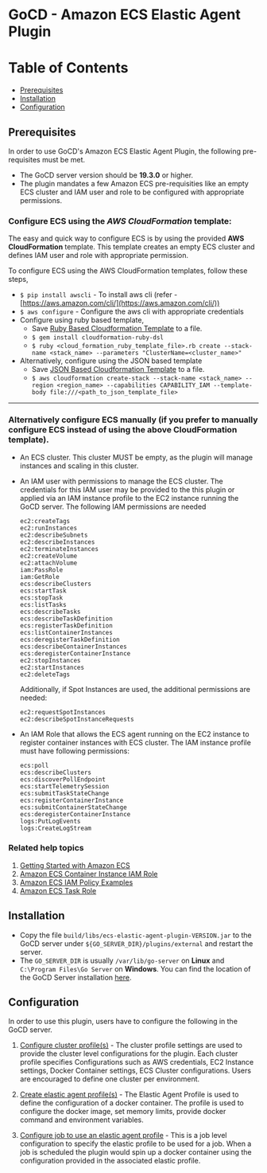 # GoCD - Amazon ECS Elastic Agent Plugin

Table of Contents
=================

  * [Prerequisites](#prerequisites)
  * [Installation](#installation)
  * [Configuration](#configuration)
  
## Prerequisites

In order to use GoCD's Amazon ECS Elastic Agent Plugin, the following pre-requisites must be met.

* The GoCD server version should be **19.3.0** or higher.
* The plugin mandates a few Amazon ECS pre-requisities like an empty ECS cluster and IAM user and role to be configured with appropriate permissions.

### Configure ECS using the *AWS CloudFormation* template:

The easy and quick way to configure ECS is by using the provided **AWS CloudFormation** template. This template creates an empty ECS cluster and defines IAM user and role with appropriate permission.

To configure ECS using the AWS CloudFormation templates, follow these steps,

* `$ pip install awscli` - To install aws cli (refer - [https://aws.amazon.com/cli/](https://aws.amazon.com/cli/))
* `$ aws configure` - Configure the aws cli with appropriate credentials
* Configure using ruby based template,
  * Save [Ruby Based Cloudformation Template](ecs_cloud_formation_template.rb.txt) to a file.
  * `$ gem install cloudformation-ruby-dsl`
  * `$ ruby <cloud_formation_ruby_template_file>.rb create --stack-name <stack_name> --parameters "ClusterName=<cluster_name>"`
* Alternatively, configure using the JSON based template
  * Save [JSON Based Cloudformation Template](ecs_cloud_formation_template.json) to a file.
  * ```$ aws cloudformation create-stack --stack-name <stack_name> --region <region_name> --capabilities CAPABILITY_IAM --template-body file:///<path_to_json_template_file>```

---
### Alternatively configure ECS manually (if you prefer to manually configure ECS instead of using the above CloudFormation template).

  * An ECS cluster. This cluster MUST be empty, as the plugin will manage instances and scaling in this cluster.
  * An IAM user with permissions to manage the ECS cluster. The credentials for this IAM user may be provided to the this plugin or applied via an IAM instance profile to the EC2 instance running the GoCD server. The following IAM permissions are needed

    ```
    ec2:createTags
    ec2:runInstances
    ec2:describeSubnets
    ec2:describeInstances
    ec2:terminateInstances
    ec2:createVolume
    ec2:attachVolume
    iam:PassRole
    iam:GetRole
    ecs:describeClusters
    ecs:startTask
    ecs:stopTask
    ecs:listTasks
    ecs:describeTasks
    ecs:describeTaskDefinition
    ecs:registerTaskDefinition
    ecs:listContainerInstances
    ecs:deregisterTaskDefinition
    ecs:describeContainerInstances
    ecs:deregisterContainerInstance
    ec2:stopInstances
    ec2:startInstances
    ec2:deleteTags
    ```
    
    Additionally, if Spot Instances are used, the additional permissions are needed:
    
    ```
    ec2:requestSpotInstances
    ec2:describeSpotInstanceRequests
    ```


  * An IAM Role that allows the ECS agent running on the EC2 instance to register container instances with ECS cluster. The IAM instance profile must have following permissions:

    ```
    ecs:poll
    ecs:describeClusters
    ecs:discoverPollEndpoint
    ecs:startTelemetrySession
    ecs:submitTaskStateChange
    ecs:registerContainerInstance
    ecs:submitContainerStateChange
    ecs:deregisterContainerInstance
    logs:PutLogEvents
    logs:CreateLogStream
    ```

### Related help topics

1. [Getting Started with Amazon ECS](https://docs.aws.amazon.com/AmazonECS/latest/developerguide/Welcome.html)
2. [Amazon ECS Container Instance IAM Role](https://docs.aws.amazon.com/AmazonECS/latest/developerguide/instance_IAM_role.html)
3. [Amazon ECS IAM Policy Examples](https://docs.aws.amazon.com/AmazonECS/latest/developerguide/security_iam_id-based-policy-examples.html)
4. [Amazon ECS Task Role](https://docs.aws.amazon.com/AmazonECS/latest/developerguide/task-iam-roles.html)

## Installation

* Copy the file `build/libs/ecs-elastic-agent-plugin-VERSION.jar` to the GoCD server under `${GO_SERVER_DIR}/plugins/external`
and restart the server.
* The `GO_SERVER_DIR` is usually `/var/lib/go-server` on **Linux** and `C:\Program Files\Go Server` on **Windows**. You can find the location of the GoCD Server installation [here](https://docs.gocd.org/current/installation/installing_go_server.html).

## Configuration

In order to use this plugin, users have to configure the following in the GoCD server.

1. [Configure cluster profile(s)](cluster_profile_configuration.md) - The cluster profile settings are used to provide the cluster level configurations for the plugin. Each cluster profile specifies Configurations such as AWS credentials, EC2 Instance settings, Docker Container settings, ECS Cluster configurations. Users are encouraged to define one cluster per environment. 

2. [Create elastic agent profile(s)](elastic_profile_configuration.md) - The Elastic Agent Profile is used to define the configuration of a docker container. The profile is used to configure the docker image, set memory limits, provide docker command and environment variables. 

3. [Configure job to use an elastic agent profile](job_configuration.md) - This is a job level configuration to specify the elastic profile to be used for a job. When a job is scheduled the plugin would spin up a docker container using the configuration provided in the associated elastic profile.
